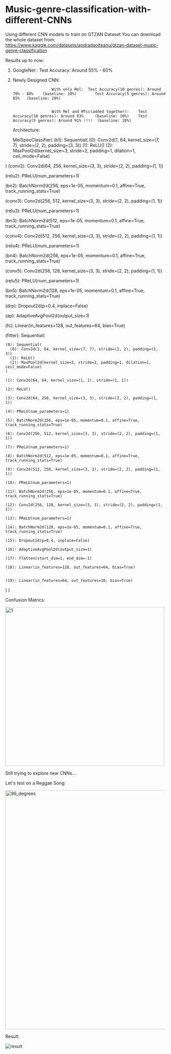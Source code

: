 # Music-genre-classification-with-different-CNNs
Using different CNN models to train on GTZAN Dataset
You can download the whole dataset from: https://www.kaggle.com/datasets/andradaolteanu/gtzan-dataset-music-genre-classification

Results up to now:
1. GoogleNet : Test Accuracy: Around 55% - 60%
   
3. Newly Designed CNN:
   
                        With only Mel:  Test Accuracy(10 genres): Around 70% - 80%    (baseline: 10%)        Test Accuracy(5 genres): Around 85%   (baseline: 20%)


                        With Mel and Mfcc(added together):    Test Accuracy(10 genres): Around 83%     (baseline: 10%)    Test Accuracy(5 genres): Around 91% !!!!  (baseline: 20%)

   
   
   Architecture:
   
   MelSpecClassifier(
  (b1): Sequential(
    (0): Conv2d(1, 64, kernel_size=(7, 7), stride=(2, 2), padding=(3, 3))
    (1): ReLU()
    (2): MaxPool2d(kernel_size=3, stride=2, padding=1, dilation=1, ceil_mode=False)

  )
  (conv2): Conv2d(64, 256, kernel_size=(3, 3), stride=(2, 2), padding=(1, 1))
  
  (relu2): PReLU(num_parameters=1)
  
  (bn2): BatchNorm2d(256, eps=1e-05, momentum=0.1, affine=True, track_running_stats=True)
  
  (conv3): Conv2d(256, 512, kernel_size=(3, 3), stride=(2, 2), padding=(1, 1))
  
  (relu3): PReLU(num_parameters=1)
  
  (bn3): BatchNorm2d(512, eps=1e-05, momentum=0.1, affine=True, track_running_stats=True)
  
  (conv4): Conv2d(512, 256, kernel_size=(3, 3), stride=(2, 2), padding=(1, 1))
  
  (relu4): PReLU(num_parameters=1)
  
  (bn4): BatchNorm2d(256, eps=1e-05, momentum=0.1, affine=True, track_running_stats=True)
  
  (conv5): Conv2d(256, 128, kernel_size=(3, 3), stride=(2, 2), padding=(1, 1))
  
  (relu5): PReLU(num_parameters=1)
  
  (bn5): BatchNorm2d(128, eps=1e-05, momentum=0.1, affine=True, track_running_stats=True)
  
  (drp): Dropout2d(p=0.4, inplace=False)
  
  (ap): AdaptiveAvgPool2d(output_size=1)
  
  (fc): Linear(in_features=128, out_features=64, bias=True)
  
  (fitter): Sequential(
  
    (0): Sequential(
      (0): Conv2d(1, 64, kernel_size=(7, 7), stride=(2, 2), padding=(3, 3))
      (1): ReLU()
      (2): MaxPool2d(kernel_size=3, stride=2, padding=1, dilation=1, ceil_mode=False)
    )
    
    (1): Conv2d(64, 64, kernel_size=(1, 1), stride=(1, 1))
    
    (2): ReLU()
    
    (3): Conv2d(64, 256, kernel_size=(3, 3), stride=(2, 2), padding=(1, 1))
    
    (4): PReLU(num_parameters=1)
    
    (5): BatchNorm2d(256, eps=1e-05, momentum=0.1, affine=True, track_running_stats=True)
    
    (6): Conv2d(256, 512, kernel_size=(3, 3), stride=(2, 2), padding=(1, 1))
    
    (7): PReLU(num_parameters=1)
    
    (8): BatchNorm2d(512, eps=1e-05, momentum=0.1, affine=True, track_running_stats=True)
    
    (9): Conv2d(512, 256, kernel_size=(3, 3), stride=(2, 2), padding=(1, 1))
    
    (10): PReLU(num_parameters=1)
    
    (11): BatchNorm2d(256, eps=1e-05, momentum=0.1, affine=True, track_running_stats=True)
    
    (12): Conv2d(256, 128, kernel_size=(3, 3), stride=(2, 2), padding=(1, 1))
    
    (13): PReLU(num_parameters=1)
    
    (14): BatchNorm2d(128, eps=1e-05, momentum=0.1, affine=True, track_running_stats=True)
    
    (15): Dropout2d(p=0.4, inplace=False)
    
    (16): AdaptiveAvgPool2d(output_size=1)
    
    (17): Flatten(start_dim=1, end_dim=-1)
    
    (18): Linear(in_features=128, out_features=64, bias=True)
    
    
    (19): Linear(in_features=64, out_features=10, bias=True)
  )
)

Confusion Matrics:


<img width="500" alt="1" src="https://github.com/KobeWang-supreme/Music-genre-classification-with-different-CNNs/assets/78716482/7543597a-6296-46c7-b123-36bc8179cbc5">




Still trying to explore new CNNs...

Let's test on a Reggae Song:

<img width="752" alt="96_degrees" src="https://github.com/KobeWang-supreme/Music-genre-classification-with-different-CNNswith-different-CNN/assets/78716482/b9b995df-d11c-4735-8da7-55c1bcc5a33f">

Result:

![result](https://github.com/KobeWang-supreme/Music-genre-classification-with-different-CNNswith-different-CNN/assets/78716482/124f157c-52c1-4a21-98d3-9604116a8389)





